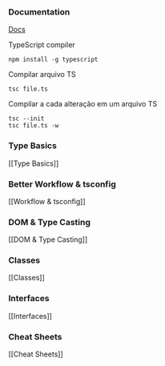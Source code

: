 ### Documentation
[Docs](https://www.typescriptlang.org/docs/)

TypeScript compiler
```
npm install -g typescript
```

Compilar arquivo TS
```
tsc file.ts
```

Compilar a cada alteração em um arquivo TS
```
tsc --init
tsc file.ts -w
```

### Type Basics
[[Type Basics]]

### Better Workflow & tsconfig
[[Workflow & tsconfig]]

### DOM & Type Casting
[[DOM & Type Casting]]

### Classes
[[Classes]]

### Interfaces
[[Interfaces]]

### Cheat Sheets
[[Cheat Sheets]]